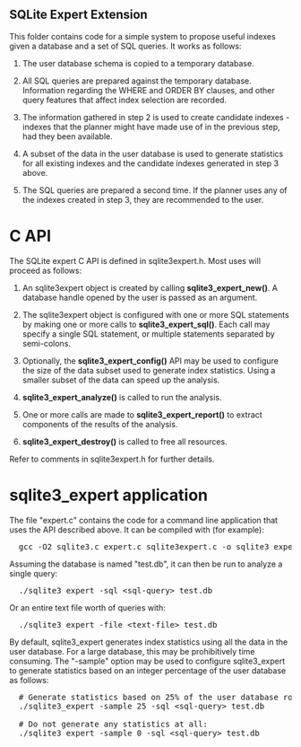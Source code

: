 ## SQLite Expert Extension

This folder contains code for a simple system to propose useful indexes
given a database and a set of SQL queries. It works as follows:

  1. The user database schema is copied to a temporary database.

  1. All SQL queries are prepared against the temporary database.
     Information regarding the WHERE and ORDER BY clauses, and other query
     features that affect index selection are recorded.

  1. The information gathered in step 2 is used to create candidate
     indexes - indexes that the planner might have made use of in the previous
     step, had they been available.

  1. A subset of the data in the user database is used to generate statistics
     for all existing indexes and the candidate indexes generated in step 3
     above.

  1. The SQL queries are prepared a second time. If the planner uses any
     of the indexes created in step 3, they are recommended to the user.

# C API

The SQLite expert C API is defined in sqlite3expert.h. Most uses will proceed
as follows:

  1. An sqlite3expert object is created by calling **sqlite3\_expert\_new()**.
     A database handle opened by the user is passed as an argument.

  1. The sqlite3expert object is configured with one or more SQL statements
     by making one or more calls to **sqlite3\_expert\_sql()**. Each call may
     specify a single SQL statement, or multiple statements separated by
     semi-colons.

  1. Optionally, the **sqlite3\_expert\_config()** API may be used to
     configure the size of the data subset used to generate index statistics.
     Using a smaller subset of the data can speed up the analysis.

  1. **sqlite3\_expert\_analyze()** is called to run the analysis.

  1. One or more calls are made to **sqlite3\_expert\_report()** to extract
     components of the results of the analysis.

  1. **sqlite3\_expert\_destroy()** is called to free all resources.

Refer to comments in sqlite3expert.h for further details.

# sqlite3_expert application

The file "expert.c" contains the code for a command line application that
uses the API described above. It can be compiled with (for example):

<pre>
  gcc -O2 sqlite3.c expert.c sqlite3expert.c -o sqlite3_expert
</pre>

Assuming the database is named "test.db", it can then be run to analyze a
single query:

<pre>
  ./sqlite3_expert -sql &lt;sql-query&gt; test.db
</pre>

Or an entire text file worth of queries with:

<pre>
  ./sqlite3_expert -file &lt;text-file&gt; test.db
</pre>

By default, sqlite3\_expert generates index statistics using all the data in
the user database. For a large database, this may be prohibitively time
consuming. The "-sample" option may be used to configure sqlite3\_expert to
generate statistics based on an integer percentage of the user database as
follows:

<pre>
  # Generate statistics based on 25% of the user database rows:
  ./sqlite3_expert -sample 25 -sql &lt;sql-query&gt; test.db

  # Do not generate any statistics at all:
  ./sqlite3_expert -sample 0 -sql &lt;sql-query&gt; test.db
</pre>
